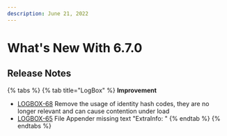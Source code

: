```yaml
---
description: June 21, 2022
---
```


# What's New With 6.7.0

## Release Notes

{% tabs %}
{% tab title="LogBox" %}
**Improvement**

* [LOGBOX-68](https://ortussolutions.atlassian.net/browse/LOGBOX-68) Remove the usage of identity hash codes, they are no longer relevant and can cause contention under load
* [LOGBOX-65](https://ortussolutions.atlassian.net/browse/LOGBOX-65) File Appender missing text "ExtraInfo: "
{% endtab %}
{% endtabs %}
